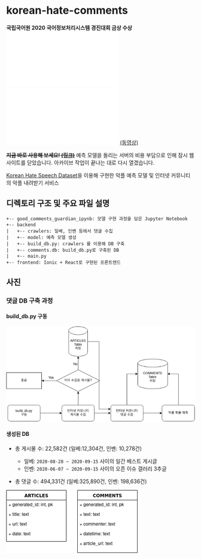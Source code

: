 # korean-hate-comments
**국립국어원 2020 국어정보처리시스템 경진대회 금상 수상** ![(보고서)](images/선플수호자_보고서.pdf) ![(발표 자료)](images/선플수호자_발표자료.pdf) [(동영상)](https://youtu.be/NpDwP6HeZlo)

~~**지금 바로 사용해 보세요! [(링크)](http://akpl.xyz)**~~ 예측 모델을 돌리는 서버의 비용 부담으로 인해 잠시 웹사이트를 닫았습니다. 아카이브 작업이 끝나는 대로 다시 열겠습니다.


[Korean Hate Speech Dataset](https://github.com/kocohub/korean-hate-speech)을 이용해 구현한 악플 예측 모델 및 인터넷 커뮤니티의 악플 내려받기 서비스

## 디렉토리 구조 및 주요 파일 설명
```
+-- good_comments_guardian_ipynb: 모델 구현 과정을 담은 Jupyter Notebook
+-- backend
|	+-- crawlers: 일베, 인벤 등에서 댓글 수집
|	+-- model: 예측 모델 생성
|	+-- build_db.py: crawlers 를 이용해 DB 구축
|	+-- comments.db: build_db.py로 구축된 DB
|	+-- main.py
+-- frontend: Ionic + React로 구현된 프론트엔드
```

## 사진
### 댓글 DB 구축 과정
#### build_db.py 구동
![build_db.py](images/build_db.png)

#### 생성된 DB
+ 총 게시물 수: 22,582건 (일베:12,304건, 인벤: 10,278건)
  + 일베: `2020-08-28 ~ 2020-09-15` 사이의 일간 베스트 게시글
  + 인벤: `2020-06-07 ~ 2020-09-15` 사이의 오픈 이슈 갤러리 3추글

+ 총 댓글 수: 494,331건 (일베:325,890건, 인벤: 198,636건)

![DB 구조](images/db.png)
